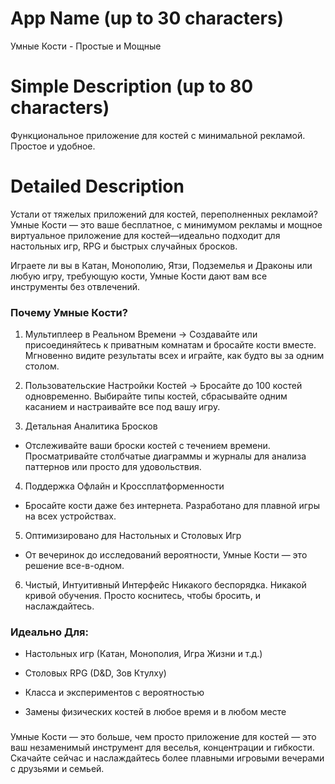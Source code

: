 # App Name (up to 30 characters)
Умные Кости - Простые и Мощные

# Simple Description (up to 80 characters)
Функциональное приложение для костей с минимальной рекламой. Простое и удобное.

# Detailed Description

Устали от тяжелых приложений для костей, переполненных рекламой?
Умные Кости — это ваше бесплатное, с минимумом рекламы и мощное виртуальное приложение для костей—идеально подходит для настольных игр, RPG и быстрых случайных бросков.

Играете ли вы в Катан, Монополию, Ятзи, Подземелья и Драконы или любую игру, требующую кости, Умные Кости дают вам все инструменты без отвлечений.

### Почему Умные Кости?
1. Мультиплеер в Реальном Времени
-> Создавайте или присоединяйтесь к приватным комнатам и бросайте кости вместе. Мгновенно видите результаты всех и играйте, как будто вы за одним столом.

2. Пользовательские Настройки Костей
-> Бросайте до 100 костей одновременно. Выбирайте типы костей, сбрасывайте одним касанием и настраивайте все под вашу игру.

3. Детальная Аналитика Бросков
- Отслеживайте ваши броски костей с течением времени. Просматривайте столбчатые диаграммы и журналы для анализа паттернов или просто для удовольствия.

4. Поддержка Офлайн и Кроссплатформенности
- Бросайте кости даже без интернета. Разработано для плавной игры на всех устройствах.

5. Оптимизировано для Настольных и Столовых Игр
- От вечеринок до исследований вероятности, Умные Кости — это решение все-в-одном.

6. Чистый, Интуитивный Интерфейс
Никакого беспорядка. Никакой кривой обучения. Просто коснитесь, чтобы бросить, и наслаждайтесь.

### Идеально Для:
- Настольных игр (Катан, Монополия, Игра Жизни и т.д.)

- Столовых RPG (D&D, Зов Ктулху)

- Класса и экспериментов с вероятностью

- Замены физических костей в любое время и в любом месте

###
Умные Кости — это больше, чем просто приложение для костей — это ваш незаменимый инструмент для веселья, концентрации и гибкости.
Скачайте сейчас и наслаждайтесь более плавными игровыми вечерами с друзьями и семьей. 